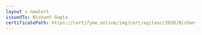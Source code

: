 ```yaml
--- 
layout : newCert 
issuedTo: Nishant Gupta 
certificatePath: https://certifyme.online/img/cert/agilencr2020/NishantGupta_540a8.png
--- 
```

